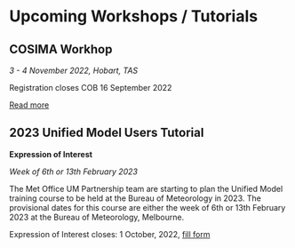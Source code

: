 # Upcoming Workshops / Tutorials

## COSIMA Workhop

*3 - 4 November 2022, Hobart, TAS*

Registration closes COB 16 September 2022

[Read more](http://cosima.org.au/index.php/meetings/cosima2022/)

## 2023 Unified Model Users Tutorial

**Expression of Interest**

*Week of 6th or 13th February 2023*

The Met Office UM Partnership team are starting to plan the Unified Model training course to be held at the Bureau of Meteorology in 2023. The provisional dates for this course are either the week of 6th or 13th February 2023 at the Bureau of Meteorology, Melbourne.

Expression of Interest closes: 1 October, 2022, [fill form](https://forms.office.com/r/dgtNtNfZWX) 


